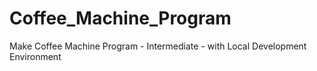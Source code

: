 # Coffee_Machine_Program
Make Coffee Machine Program - Intermediate - with Local Development Environment
